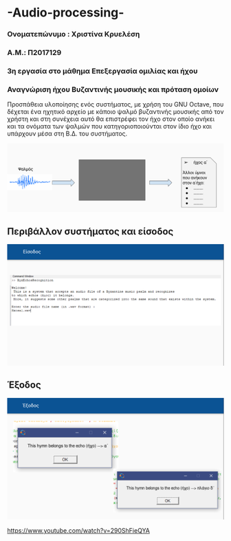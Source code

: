 # -Audio-processing-
### Ονοματεπώνυμο : Χριστίνα Κρυελέση 
### Α.Μ.: Π2017129
### 3η εργασία στο μάθημα Επεξεργασία ομιλίας και ήχου

### Αναγνώριση ήχου Βυζαντινής μουσικής και πρόταση ομοίων

Προσπάθεια υλοποίησης ενός συστήματος, με χρήση του GNU Octave, που δέχεται ένα ηχητικό αρχείο με κάποιο ψαλμό βυζαντινής μουσικής από τον χρήστη και στη συνέχεια αυτό θα επιστρέφει τον ήχο στον οποίο ανήκει και τα ονόματα των ψαλμών που κατηγοριοποιούνται στον ίδιο ήχο και υπάρχουν μέσα στη Β.Δ. του συστήματος.


![image](https://github.com/chrikri/-Audio-processing-/blob/main/Screenshot%20(836).png)


 ## Περιβάλλον συστήματος και είσοδος
 
 ![image](https://github.com/chrikri/-Audio-processing-/blob/main/Screenshot%20(837).png)
 
 
 
  ## Έξοδος
 
  ![image](https://github.com/chrikri/-Audio-processing-/blob/main/Screenshot%20(838).png)
 
 
 
 
 
 https://www.youtube.com/watch?v=290ShFieQYA
